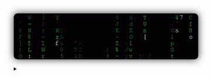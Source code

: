 <a
  href="https://correa.swebert.xyz"
  alt="Personal website of Swebert Correa."
  target="_blank"
  rel="author">
  <img
    style="border-radius: 10px; box-shadow: 0 0 20px #333;"
    src="./assets/matrix.gif"
    width="1000"
  />
</a>

<details>
  <summary></summary>
  <br />
  <p align="center">
    <img
      src="https://github-readme-stats.vercel.app/api?username=swebert-robin&show_icons=true&theme=chartreuse-dark&count_private=true&hide=stars&hide_rank=true&custom_title=glitch%20in%20the%20matrix..."
    />
  </p>
</details>

